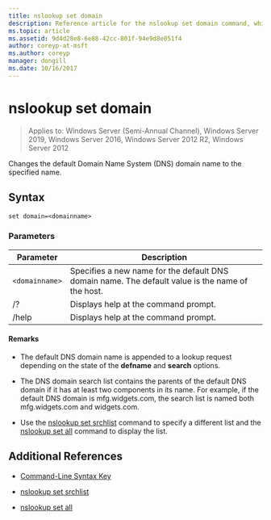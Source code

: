 ```yaml
---
title: nslookup set domain
description: Reference article for the nslookup set domain command, which changes the default Domain Name System (DNS) domain name to the specified name.
ms.topic: article
ms.assetid: 9d4d28e8-6e88-42cc-801f-94e9d8e051f4
author: coreyp-at-msft
ms.author: coreyp
manager: dongill
ms.date: 10/16/2017
---
```


# nslookup set domain

> Applies to: Windows Server (Semi-Annual Channel), Windows Server 2019, Windows Server 2016, Windows Server 2012 R2, Windows Server 2012

Changes the default Domain Name System (DNS) domain name to the specified name.

## Syntax

```
set domain=<domainname>
```

### Parameters

| Parameter | Description |
| --------- | ----------- |
| `<domainname>` | Specifies a new name for the default DNS domain name. The default value is the name of the host. |
| /? | Displays help at the command prompt. |
| /help | Displays help at the command prompt. |

#### Remarks

- The default DNS domain name is appended to a lookup request depending on the state of the **defname** and **search** options.

- The DNS domain search list contains the parents of the default DNS domain if it has at least two components in its name. For example, if the default DNS domain is mfg.widgets.com, the search list is named both mfg.widgets.com and widgets.com.

- Use the [nslookup set srchlist](nslookup-set-srchlist.md) command to specify a different list and the [nslookup set all](nslookup-set-all.md) command to display the list.

## Additional References

- [Command-Line Syntax Key](command-line-syntax-key.md)

- [nslookup set srchlist](nslookup-set-srchlist.md)

- [nslookup set all](nslookup-set-all.md)
